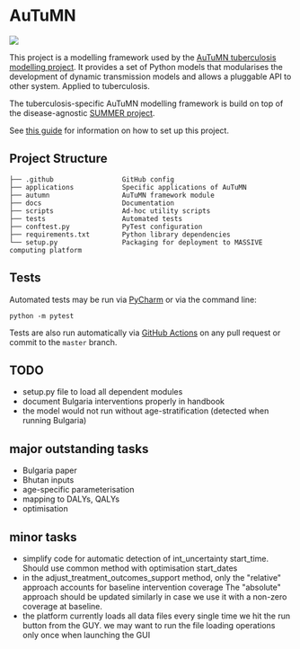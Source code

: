   
AuTuMN 
======

![](https://github.com/monash-emu/AuTuMN/workflows/Continuous%20Integration/badge.svg)

This project is a modelling framework used by the [AuTuMN tuberculosis modelling project](http://www.tb-modelling.com/index.php). It provides a set of Python models that modularises the development of dynamic transmission models and allows a pluggable API to other system. Applied to tuberculosis.

The tuberculosis-specific AuTuMN modelling framework is build on top of the disease-agnostic [SUMMER project](https://github.com/monash-emu/summer).

See [this guide](./docs/setup.md) for information on how to set up this project.

## Project Structure

```
├── .github                 GitHub config
├── applications            Specific applications of AuTuMN
├── autumn                  AuTuMN framework module
├── docs                    Documentation
├── scripts                 Ad-hoc utility scripts
├── tests                   Automated tests
├── conftest.py             PyTest configuration
├── requirements.txt        Python library dependencies
└── setup.py                Packaging for deployment to MASSIVE computing platform
```

## Tests

Automated tests may be run via [PyCharm](https://www.jetbrains.com/help/pycharm/pytest.html) or via the command line:

```
python -m pytest
```

Tests are also run automatically via [GitHub Actions](https://github.com/monash-emu/AuTuMN/actions) on any pull request or commit to the `master` branch.

## TODO
- setup.py file to load all dependent modules
- document Bulgaria interventions properly in handbook
- the model would not run without age-stratification (detected when running Bulgaria)

## major outstanding tasks
- Bulgaria paper
- Bhutan inputs
- age-specific parameterisation
- mapping to DALYs, QALYs
- optimisation

## minor tasks
- simplify code for automatic detection of int_uncertainty start_time. Should use common method with optimisation start_dates
- in the adjust_treatment_outcomes_support method, only the "relative" approach accounts for baseline intervention coverage
    The "absolute" approach should be updated similarly in case we use it with a non-zero coverage at baseline.
- the platform currently loads all data files every single time we hit the run button from the GUY. we may want to run the file loading operations only once when launching the GUI 
